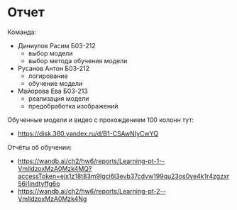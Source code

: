# Отчет

Команда:
- Диниулов Расим Б03-212
    - выбор модели
    - выбор метода обучения модели
- Русанов Антон Б03-212
    - логирование
    - обучение модели 
- Майорова Ева Б03-213
    - реализация модели
    - предобработка изображений

Обученные модели и видео с прохождением 100 колонн тут: 
- https://disk.360.yandex.ru/d/B1-CSAwNIyCwYQ  

Отчёты об обучении:
- https://wandb.ai/ch2/hw6/reports/Learning-pt-1--VmlldzoxMzA0Mzk4MQ?accessToken=ejx1z18t83m9lgci6l3evb37cdvw199qu23os0ye4k1r4zgzxr56i1indtyffg6o
- https://wandb.ai/ch2/hw6/reports/Learning-pt-2--VmlldzoxMzA0Mzk4Ng

